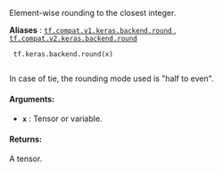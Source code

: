 Element-wise rounding to the closest integer.

**Aliases** : [ `tf.compat.v1.keras.backend.round` ](/api_docs/python/tf/keras/backend/round), [ `tf.compat.v2.keras.backend.round` ](/api_docs/python/tf/keras/backend/round)

```
 tf.keras.backend.round(x)
 
```

In case of tie, the rounding mode used is "half to even".

#### Arguments:
- **`x`** : Tensor or variable.


#### Returns:
A tensor.

